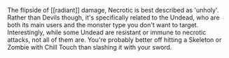 The flipside of [[radiant]] damage, Necrotic is best described as 'unholy'. Rather than Devils though, it's specifically related to the Undead, who are both its main users and the monster type you don't want to target. Interestingly, while some Undead are resistant or immune to necrotic attacks, not all of them are. You're probably better off hitting a Skeleton or Zombie with Chill Touch than slashing it with your sword.